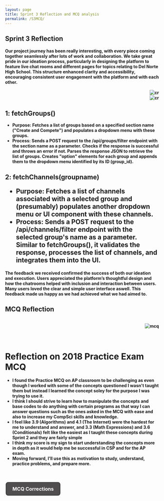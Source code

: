 ```yaml
---
layout: page
title: Sprint 3 Reflection and MCQ analysis
permalink: /S3MCQ/
---
```


<html>

<h2> Sprint 3 Reflection </h2> 

<h4>Our project journey has been really interesting, with every piece coming together seamlessly after lots of work and collaboration. We take great pride in our ideation process, particularly in designing the platform to feature live chat rooms and different pages for topics relating to Del Norte High School. This structure enhanced clarity and accessibility, encouraging consistent user engagement with the platform and with each other.
<br>
<br>
<div class="floatright">
<img align="right" 
         src=
"https://private-user-images.githubusercontent.com/179050906/388257807-f1960d76-2262-436b-b831-91b15a350fd5.png?jwt=eyJhbGciOiJIUzI1NiIsInR5cCI6IkpXVCJ9.eyJpc3MiOiJnaXRodWIuY29tIiwiYXVkIjoicmF3LmdpdGh1YnVzZXJjb250ZW50LmNvbSIsImtleSI6ImtleTUiLCJleHAiOjE3MzIxMzk4MDIsIm5iZiI6MTczMjEzOTUwMiwicGF0aCI6Ii8xNzkwNTA5MDYvMzg4MjU3ODA3LWYxOTYwZDc2LTIyNjItNDM2Yi1iODMxLTkxYjE1YTM1MGZkNS5wbmc_WC1BbXotQWxnb3JpdGhtPUFXUzQtSE1BQy1TSEEyNTYmWC1BbXotQ3JlZGVudGlhbD1BS0lBVkNPRFlMU0E1M1BRSzRaQSUyRjIwMjQxMTIwJTJGdXMtZWFzdC0xJTJGczMlMkZhd3M0X3JlcXVlc3QmWC1BbXotRGF0ZT0yMDI0MTEyMFQyMTUxNDJaJlgtQW16LUV4cGlyZXM9MzAwJlgtQW16LVNpZ25hdHVyZT04ODk3NmQ4YzcyNjZjMzgyYTIzNTgzYTc3OTE5ZDkzOTFhZDgwMDQxMTkwYzgzNmY1ZDI4NmUyZTc1OGQ1OGJiJlgtQW16LVNpZ25lZEhlYWRlcnM9aG9zdCJ9.MHczaeg0bu-Mkj0izOyJ4GY8U6IiJQms3Oeb39pRXGE" 
         alt="cr">

<br>
<div class="floatright">
<img align="right" 
         src=
"https://private-user-images.githubusercontent.com/179050906/388286620-3e8198eb-6373-4902-ae77-c6bb8ecb0972.png?jwt=eyJhbGciOiJIUzI1NiIsInR5cCI6IkpXVCJ9.eyJpc3MiOiJnaXRodWIuY29tIiwiYXVkIjoicmF3LmdpdGh1YnVzZXJjb250ZW50LmNvbSIsImtleSI6ImtleTUiLCJleHAiOjE3MzIxNDI5NDIsIm5iZiI6MTczMjE0MjY0MiwicGF0aCI6Ii8xNzkwNTA5MDYvMzg4Mjg2NjIwLTNlODE5OGViLTYzNzMtNDkwMi1hZTc3LWM2YmI4ZWNiMDk3Mi5wbmc_WC1BbXotQWxnb3JpdGhtPUFXUzQtSE1BQy1TSEEyNTYmWC1BbXotQ3JlZGVudGlhbD1BS0lBVkNPRFlMU0E1M1BRSzRaQSUyRjIwMjQxMTIwJTJGdXMtZWFzdC0xJTJGczMlMkZhd3M0X3JlcXVlc3QmWC1BbXotRGF0ZT0yMDI0MTEyMFQyMjQ0MDJaJlgtQW16LUV4cGlyZXM9MzAwJlgtQW16LVNpZ25hdHVyZT01ZmZmMGYwZjczYWM3ZTdiNTdkZmRmYjJlNTk3YzZhMDlhODIxYTUyZGNhOWI5N2ZlYTBhOGY4NDhhYWY3YmQ2JlgtQW16LVNpZ25lZEhlYWRlcnM9aG9zdCJ9.ubnU3HhW1mOkVRRssdnDFYq252G85Lz3cikL_Jk2Vt0" 
         alt="cr">
<br>
<h2>1: fetchGroups()</h1>
<ul>
        <li>Purpose: Fetches a list of groups based on a specified section name ("Create and Compete") and populates a dropdown menu with these groups.</li>
        <li>Process:
Sends a POST request to the /api/groups/filter endpoint with the section name as a parameter.
Checks if the response is successful and throws an error if not.
Parses the response JSON to retrieve the list of groups.
Creates "option" elements for each group and appends them to the dropdown menu identified by its ID (group_id).</li>
    </ul>
<h2>2: fetchChannels(groupname)
<ul>
        <li>Purpose: Fetches a list of channels associated with a selected group and (presumably) populates another dropdown menu or UI component with these channels.</li>
        <li>Process:
Sends a POST request to the /api/channels/filter endpoint with the selected group's name as a parameter.
Similar to fetchGroups(), it validates the response, processes the list of channels, and integrates them into the UI.</li>
    </ul>

<h4>The feedback we received confirmed the success of both our ideation and execution. Users appreciated the platform’s thoughtful design and how the chatrooms helped with inclusion and interaction between users. Many users loved the clear and simple user interface aswell. This feedback made us happy as we had achieved what we had aimed to.
<br>
<h2> MCQ Reflection </h2> 
<br>
<div class="floatright">
<img align="right" 
         src=
"https://private-user-images.githubusercontent.com/179050906/388277666-5b1ca31a-4c1f-4f21-b808-a03ca5c4fc0a.png?jwt=eyJhbGciOiJIUzI1NiIsInR5cCI6IkpXVCJ9.eyJpc3MiOiJnaXRodWIuY29tIiwiYXVkIjoicmF3LmdpdGh1YnVzZXJjb250ZW50LmNvbSIsImtleSI6ImtleTUiLCJleHAiOjE3MzIxNDA1MTcsIm5iZiI6MTczMjE0MDIxNywicGF0aCI6Ii8xNzkwNTA5MDYvMzg4Mjc3NjY2LTViMWNhMzFhLTRjMWYtNGYyMS1iODA4LWEwM2NhNWM0ZmMwYS5wbmc_WC1BbXotQWxnb3JpdGhtPUFXUzQtSE1BQy1TSEEyNTYmWC1BbXotQ3JlZGVudGlhbD1BS0lBVkNPRFlMU0E1M1BRSzRaQSUyRjIwMjQxMTIwJTJGdXMtZWFzdC0xJTJGczMlMkZhd3M0X3JlcXVlc3QmWC1BbXotRGF0ZT0yMDI0MTEyMFQyMjAzMzdaJlgtQW16LUV4cGlyZXM9MzAwJlgtQW16LVNpZ25hdHVyZT1lYTQ4NDIwOGZkMmQyMTg1MTQ4OWU4MjU0MjdlMGVlMDRhYzg2MDVlZWIyZDRiMmE5ZmRkMWE5NWExMjFiYTczJlgtQW16LVNpZ25lZEhlYWRlcnM9aG9zdCJ9.oBH62Ky1AlCyIBBWSKk1dhd_OWA-yvfOBOphU6eMkrY" 
         alt="mcq">
<br>
<br>
<br>
<h1 class="center-text">Reflection on 2018 Practice Exam MCQ</h1>
<ul>
        <li>I found the Practice MCQ on AP classroom to be challenging as even though I worked with some of the concepts questioned I wasn't taught them but instead I learned the concept soley for the purpose I was trying to use it.</li>
        <li>I think I should strive to learn how to manipulate the concepts and base codes to do anything with certain programs as that way I can answer questions such as the ones asked in the MCQ with ease and also to increase my CompSci skills and knowledge.</li>
        <li>I feel like 3.9 (Algorithms) and 4.1 (The Internet) were the hardest for me to understand and answer, and 3.3 (Math Expressions) and 3.6 (Conditionals) felt like the easiest as I taught these concepts during Sprint 2 and they are fairly simple</li>
        <li>I think my score is my sign to start understanding the concepts more in depth as it would help me be successful in CSP and for the AP exam.</li>
        <li>Moving forward, I’ll use this as motivation to study, understand, practice problems, and prepare more.</li>
    </ul>
<br>
<br>

<div class="vertical-center">
<a href="https://docs.google.com/presentation/d/1Z3H1QruaoxImEMCblQJg128N5YAwurLE-uoKCiDUK24/edit?usp=sharing" class="button">MCQ Corrections</a>

 </div>
<head>
<style>
.button {
  background-color: #504e4e;
  border: 2px solid #353736;
  border-radius: 8px;
  color: white;
  padding: 10px 20px;
  text-align: center;
  text-decoration: none;
  display: inline-block;
  font-size: 16px;
  transition-duration: 0.4s;
  margin: 4px 2px;
  cursor: pointer;
}


</style>
</head>
